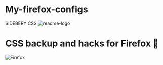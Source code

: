 # My-firefox-configs
SIDEBERY CSS
![readme-logo](https://github.com/user-attachments/assets/e0f85b5f-7832-4011-80a7-2db3371301c2)

# CSS backup and hacks for Firefox 🦊

![Firefox](https://github.com/user-attachments/assets/ce9172f0-bedf-4dc8-8186-5adaafbad258)

